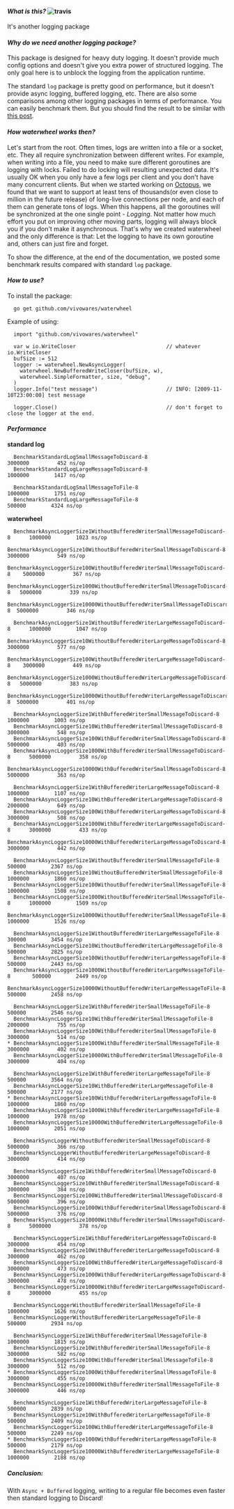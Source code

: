 #### *What is this?*   ![travis](https://travis-ci.org/vivowares/waterwheel.svg?branch=master "build status")

It's another logging package

#### *Why do we need another logging package?*

This package is designed for heavy duty logging. It doesn't provide much config options and doesn't give you extra power of structured logging. The only goal here is to unblock the logging from the application runtime.

The standard `log` package is pretty good on performance, but it doesn't provide async logging, buffered logging, etc. There are also some comparisons among other logging packages in terms of performance. You can easily benchmark them. But you should find the result to be similar with [this post](https://www.reddit.com/r/golang/comments/3y4ag4/benchmarking_for_some_golang_logging_libraries/).

#### *How waterwheel works then?*

Let's start from the root. Often times, logs are written into a file or a socket, etc. They all require synchronization between different writes. For example, when writing into a file, you need to make sure different goroutines are logging with locks. Failed to do locking will resulting unexpected data. It's usually OK when you only have a few logs per client and you don't have many concurrent clients. But when we started working on [Octopus](https://github.com/vivowares/octopus), we found that we want to support at least tens of thousands(or even close to million in the future release) of long-live connections per node, and each of them can generate tons of logs. When this happens, all the goroutines will be synchronized at the one single point - *Logging*. Not matter how much effort you put on improving other moving parts, logging will always block you if you don't make it asynchronous. That's why we created waterwheel and the only difference is that: Let the logging to have its own goroutine and, others can just fire and forget.

To show the difference, at the end of the documentation, we posted some benchmark results compared with standard `log` package.


#### *How to use?*

To install the package:

```
  go get github.com/vivowares/waterwheel
```

Example of using:


```
  import "github.com/vivowares/waterwheel"

  var w io.WriteCloser                             // whatever io.WriteCloser
  bufSize := 512
  logger := waterwheel.NewAsyncLogger(
    waterwheel.NewBufferedWriteCloser(bufSize, w),
    waterwheel.SimpleFormatter, size, "debug",
  )
  logger.Info("test message")                      // INFO: [2009-11-10T23:00:00] test message

  logger.Close()                                   // don't forget to close the logger at the end.

```


#### *Performance*

  **standard log**

```
  BenchmarkStandardLogSmallMessageToDiscard-8                                3000000         452 ns/op
  BenchmarkStandardLogLargeMessageToDiscard-8                                1000000        1417 ns/op

  BenchmarkStandardLogSmallMessageToFile-8                                   1000000        1751 ns/op
  BenchmarkStandardLogLargeMessageToFile-8                                    500000        4324 ns/op

```

  **waterwheel**

```
  BenchmarkAsyncLoggerSize1WithoutBufferedWriterSmallMessageToDiscard-8      1000000        1023 ns/op
  BenchmarkAsyncLoggerSize10WithoutBufferedWriterSmallMessageToDiscard-8     3000000         549 ns/op
  BenchmarkAsyncLoggerSize100WithoutBufferedWriterSmallMessageToDiscard-8    5000000         367 ns/op
  BenchmarkAsyncLoggerSize1000WithoutBufferedWriterSmallMessageToDiscard-8   5000000         339 ns/op
  BenchmarkAsyncLoggerSize10000WithoutBufferedWriterSmallMessageToDiscard-8  5000000         346 ns/op

  BenchmarkAsyncLoggerSize1WithoutBufferedWriterLargeMessageToDiscard-8      1000000        1047 ns/op
  BenchmarkAsyncLoggerSize10WithoutBufferedWriterLargeMessageToDiscard-8     3000000         577 ns/op
  BenchmarkAsyncLoggerSize100WithoutBufferedWriterLargeMessageToDiscard-8    3000000         449 ns/op
  BenchmarkAsyncLoggerSize1000WithoutBufferedWriterLargeMessageToDiscard-8   5000000         383 ns/op
  BenchmarkAsyncLoggerSize10000WithoutBufferedWriterLargeMessageToDiscard-8  5000000         401 ns/op

  BenchmarkAsyncLoggerSize1WithBufferedWriterSmallMessageToDiscard-8         1000000        1003 ns/op
  BenchmarkAsyncLoggerSize10WithBufferedWriterSmallMessageToDiscard-8        3000000         548 ns/op
  BenchmarkAsyncLoggerSize100WithBufferedWriterSmallMessageToDiscard-8       5000000         403 ns/op
  BenchmarkAsyncLoggerSize1000WithBufferedWriterSmallMessageToDiscard-8      5000000         358 ns/op
  BenchmarkAsyncLoggerSize10000WithBufferedWriterSmallMessageToDiscard-8     5000000         363 ns/op

  BenchmarkAsyncLoggerSize1WithBufferedWriterLargeMessageToDiscard-8         1000000        1107 ns/op
  BenchmarkAsyncLoggerSize10WithBufferedWriterLargeMessageToDiscard-8        2000000         649 ns/op
  BenchmarkAsyncLoggerSize100WithBufferedWriterLargeMessageToDiscard-8       3000000         508 ns/op
  BenchmarkAsyncLoggerSize1000WithBufferedWriterLargeMessageToDiscard-8      3000000         433 ns/op
  BenchmarkAsyncLoggerSize10000WithBufferedWriterLargeMessageToDiscard-8     3000000         442 ns/op

  BenchmarkAsyncLoggerSize1WithoutBufferedWriterSmallMessageToFile-8          500000        2367 ns/op
  BenchmarkAsyncLoggerSize10WithoutBufferedWriterSmallMessageToFile-8        1000000        1860 ns/op
  BenchmarkAsyncLoggerSize100WithoutBufferedWriterSmallMessageToFile-8       1000000        1508 ns/op
  BenchmarkAsyncLoggerSize1000WithoutBufferedWriterSmallMessageToFile-8      1000000        1509 ns/op
  BenchmarkAsyncLoggerSize10000WithoutBufferedWriterSmallMessageToFile-8     1000000        1526 ns/op

  BenchmarkAsyncLoggerSize1WithoutBufferedWriterLargeMessageToFile-8          300000        3454 ns/op
  BenchmarkAsyncLoggerSize10WithoutBufferedWriterLargeMessageToFile-8         500000        2825 ns/op
  BenchmarkAsyncLoggerSize100WithoutBufferedWriterLargeMessageToFile-8        500000        2443 ns/op
  BenchmarkAsyncLoggerSize1000WithoutBufferedWriterLargeMessageToFile-8       500000        2449 ns/op
  BenchmarkAsyncLoggerSize10000WithoutBufferedWriterLargeMessageToFile-8      500000        2458 ns/op

  BenchmarkAsyncLoggerSize1WithBufferedWriterSmallMessageToFile-8             500000        2546 ns/op
  BenchmarkAsyncLoggerSize10WithBufferedWriterSmallMessageToFile-8           2000000         755 ns/op
  BenchmarkAsyncLoggerSize100WithBufferedWriterSmallMessageToFile-8          3000000         514 ns/op
* BenchmarkAsyncLoggerSize1000WithBufferedWriterSmallMessageToFile-8         3000000         402 ns/op
  BenchmarkAsyncLoggerSize10000WithBufferedWriterSmallMessageToFile-8        3000000         404 ns/op

  BenchmarkAsyncLoggerSize1WithBufferedWriterLargeMessageToFile-8             500000        3564 ns/op
  BenchmarkAsyncLoggerSize10WithBufferedWriterLargeMessageToFile-8            500000        2177 ns/op
* BenchmarkAsyncLoggerSize100WithBufferedWriterLargeMessageToFile-8          1000000        1860 ns/op
  BenchmarkAsyncLoggerSize1000WithBufferedWriterLargeMessageToFile-8         1000000        1978 ns/op
  BenchmarkAsyncLoggerSize10000WithBufferedWriterLargeMessageToFile-8        1000000        2051 ns/op

  BenchmarkSyncLoggerWithoutBufferedWriterSmallMessageToDiscard-8            5000000         366 ns/op
  BenchmarkSyncLoggerWithoutBufferedWriterLargeMessageToDiscard-8            3000000         414 ns/op

  BenchmarkSyncLoggerSize1WithBufferedWriterSmallMessageToDiscard-8          3000000         407 ns/op
  BenchmarkSyncLoggerSize10WithBufferedWriterSmallMessageToDiscard-8         3000000         384 ns/op
  BenchmarkSyncLoggerSize100WithBufferedWriterSmallMessageToDiscard-8        5000000         396 ns/op
  BenchmarkSyncLoggerSize1000WithBufferedWriterSmallMessageToDiscard-8       5000000         376 ns/op
  BenchmarkSyncLoggerSize10000WithBufferedWriterSmallMessageToDiscard-8      5000000         378 ns/op

  BenchmarkSyncLoggerSize1WithBufferedWriterLargeMessageToDiscard-8          3000000         454 ns/op
  BenchmarkSyncLoggerSize10WithBufferedWriterLargeMessageToDiscard-8         3000000         462 ns/op
  BenchmarkSyncLoggerSize100WithBufferedWriterLargeMessageToDiscard-8        3000000         473 ns/op
  BenchmarkSyncLoggerSize1000WithBufferedWriterLargeMessageToDiscard-8       3000000         478 ns/op
  BenchmarkSyncLoggerSize10000WithBufferedWriterLargeMessageToDiscard-8      3000000         455 ns/op

  BenchmarkSyncLoggerWithoutBufferedWriterSmallMessageToFile-8               1000000        1626 ns/op
  BenchmarkSyncLoggerWithoutBufferedWriterLargeMessageToFile-8                500000        2934 ns/op

  BenchmarkSyncLoggerSize1WithBufferedWriterSmallMessageToFile-8             1000000        1815 ns/op
  BenchmarkSyncLoggerSize10WithBufferedWriterSmallMessageToFile-8            3000000         582 ns/op
  BenchmarkSyncLoggerSize100WithBufferedWriterSmallMessageToFile-8           3000000         512 ns/op
* BenchmarkSyncLoggerSize1000WithBufferedWriterSmallMessageToFile-8          3000000         455 ns/op
  BenchmarkSyncLoggerSize10000WithBufferedWriterSmallMessageToFile-8         3000000         446 ns/op

  BenchmarkSyncLoggerSize1WithBufferedWriterLargeMessageToFile-8              500000        2839 ns/op
  BenchmarkSyncLoggerSize10WithBufferedWriterLargeMessageToFile-8             500000        2409 ns/op
  BenchmarkSyncLoggerSize100WithBufferedWriterLargeMessageToFile-8            500000        2249 ns/op
* BenchmarkSyncLoggerSize1000WithBufferedWriterLargeMessageToFile-8           500000        2179 ns/op
  BenchmarkSyncLoggerSize10000WithBufferedWriterLargeMessageToFile-8         1000000        2188 ns/op
```

##### **Conclusion:**

With `Async + Buffered` logging, writing to a regular file becomes even faster then standard logging to Discard!

